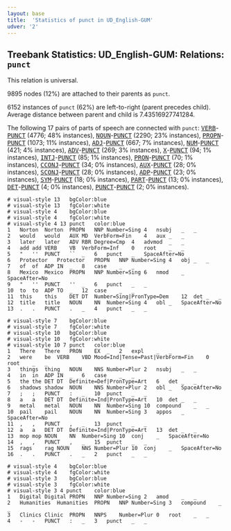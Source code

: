 ```yaml
---
layout: base
title:  'Statistics of punct in UD_English-GUM'
udver: '2'
---
```


## Treebank Statistics: UD_English-GUM: Relations: `punct`

This relation is universal.

9895 nodes (12%) are attached to their parents as `punct`.

6152 instances of `punct` (62%) are left-to-right (parent precedes child).
Average distance between parent and child is 7.43516927741284.

The following 17 pairs of parts of speech are connected with `punct`: <tt><a href="en_gum-pos-VERB.html">VERB</a></tt>-<tt><a href="en_gum-pos-PUNCT.html">PUNCT</a></tt> (4776; 48% instances), <tt><a href="en_gum-pos-NOUN.html">NOUN</a></tt>-<tt><a href="en_gum-pos-PUNCT.html">PUNCT</a></tt> (2290; 23% instances), <tt><a href="en_gum-pos-PROPN.html">PROPN</a></tt>-<tt><a href="en_gum-pos-PUNCT.html">PUNCT</a></tt> (1073; 11% instances), <tt><a href="en_gum-pos-ADJ.html">ADJ</a></tt>-<tt><a href="en_gum-pos-PUNCT.html">PUNCT</a></tt> (667; 7% instances), <tt><a href="en_gum-pos-NUM.html">NUM</a></tt>-<tt><a href="en_gum-pos-PUNCT.html">PUNCT</a></tt> (421; 4% instances), <tt><a href="en_gum-pos-ADV.html">ADV</a></tt>-<tt><a href="en_gum-pos-PUNCT.html">PUNCT</a></tt> (269; 3% instances), <tt><a href="en_gum-pos-X.html">X</a></tt>-<tt><a href="en_gum-pos-PUNCT.html">PUNCT</a></tt> (94; 1% instances), <tt><a href="en_gum-pos-INTJ.html">INTJ</a></tt>-<tt><a href="en_gum-pos-PUNCT.html">PUNCT</a></tt> (85; 1% instances), <tt><a href="en_gum-pos-PRON.html">PRON</a></tt>-<tt><a href="en_gum-pos-PUNCT.html">PUNCT</a></tt> (70; 1% instances), <tt><a href="en_gum-pos-CCONJ.html">CCONJ</a></tt>-<tt><a href="en_gum-pos-PUNCT.html">PUNCT</a></tt> (34; 0% instances), <tt><a href="en_gum-pos-AUX.html">AUX</a></tt>-<tt><a href="en_gum-pos-PUNCT.html">PUNCT</a></tt> (28; 0% instances), <tt><a href="en_gum-pos-SCONJ.html">SCONJ</a></tt>-<tt><a href="en_gum-pos-PUNCT.html">PUNCT</a></tt> (28; 0% instances), <tt><a href="en_gum-pos-ADP.html">ADP</a></tt>-<tt><a href="en_gum-pos-PUNCT.html">PUNCT</a></tt> (23; 0% instances), <tt><a href="en_gum-pos-SYM.html">SYM</a></tt>-<tt><a href="en_gum-pos-PUNCT.html">PUNCT</a></tt> (18; 0% instances), <tt><a href="en_gum-pos-PART.html">PART</a></tt>-<tt><a href="en_gum-pos-PUNCT.html">PUNCT</a></tt> (13; 0% instances), <tt><a href="en_gum-pos-DET.html">DET</a></tt>-<tt><a href="en_gum-pos-PUNCT.html">PUNCT</a></tt> (4; 0% instances), <tt><a href="en_gum-pos-PUNCT.html">PUNCT</a></tt>-<tt><a href="en_gum-pos-PUNCT.html">PUNCT</a></tt> (2; 0% instances).


~~~ conllu
# visual-style 13	bgColor:blue
# visual-style 13	fgColor:white
# visual-style 4	bgColor:blue
# visual-style 4	fgColor:white
# visual-style 4 13 punct	color:blue
1	Norton	Norton	PROPN	NNP	Number=Sing	4	nsubj	_	_
2	would	would	AUX	MD	VerbForm=Fin	4	aux	_	_
3	later	later	ADV	RBR	Degree=Cmp	4	advmod	_	_
4	add	add	VERB	VB	VerbForm=Inf	0	root	_	_
5	"	''	PUNCT	``	_	6	punct	_	SpaceAfter=No
6	Protector	Protector	PROPN	NNP	Number=Sing	4	obj	_	_
7	of	of	ADP	IN	_	8	case	_	_
8	Mexico	Mexico	PROPN	NNP	Number=Sing	6	nmod	_	SpaceAfter=No
9	"	''	PUNCT	''	_	6	punct	_	_
10	to	to	ADP	TO	_	12	case	_	_
11	this	this	DET	DT	Number=Sing|PronType=Dem	12	det	_	_
12	title	title	NOUN	NN	Number=Sing	4	obl	_	SpaceAfter=No
13	.	.	PUNCT	.	_	4	punct	_	_

~~~


~~~ conllu
# visual-style 7	bgColor:blue
# visual-style 7	fgColor:white
# visual-style 10	bgColor:blue
# visual-style 10	fgColor:white
# visual-style 10 7 punct	color:blue
1	There	There	PRON	EX	_	2	expl	_	_
2	were	be	VERB	VBD	Mood=Ind|Tense=Past|VerbForm=Fin	0	root	_	_
3	things	thing	NOUN	NNS	Number=Plur	2	nsubj	_	_
4	in	in	ADP	IN	_	6	case	_	_
5	the	the	DET	DT	Definite=Def|PronType=Art	6	det	_	_
6	shadows	shadow	NOUN	NNS	Number=Plur	2	obl	_	SpaceAfter=No
7	;	;	PUNCT	:	_	10	punct	_	_
8	a	a	DET	DT	Definite=Ind|PronType=Art	10	det	_	_
9	metal	metal	NOUN	NN	Number=Sing	10	compound	_	_
10	pail	pail	NOUN	NN	Number=Sing	3	appos	_	SpaceAfter=No
11	,	,	PUNCT	,	_	13	punct	_	_
12	a	a	DET	DT	Definite=Ind|PronType=Art	13	det	_	_
13	mop	mop	NOUN	NN	Number=Sing	10	conj	_	SpaceAfter=No
14	,	,	PUNCT	,	_	15	punct	_	_
15	rags	rag	NOUN	NNS	Number=Plur	10	conj	_	SpaceAfter=No
16	.	.	PUNCT	.	_	2	punct	_	_

~~~


~~~ conllu
# visual-style 4	bgColor:blue
# visual-style 4	fgColor:white
# visual-style 3	bgColor:blue
# visual-style 3	fgColor:white
# visual-style 3 4 punct	color:blue
1	Digital	Digital	PROPN	NNP	Number=Sing	2	amod	_	_
2	Humanities	Humanities	PROPN	NNP	Number=Sing	3	compound	_	_
3	Clinics	Clinic	PROPN	NNPS	Number=Plur	0	root	_	_
4	-	-	PUNCT	:	_	3	punct	_	_

~~~



